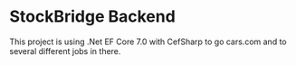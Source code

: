 # StockBridge Backend
This project is using .Net EF Core 7.0 with CefSharp to go cars.com and to several different jobs in there.
